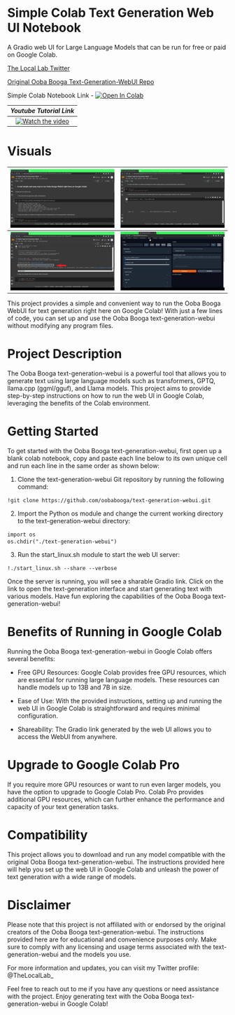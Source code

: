 # Simple Colab Text Generation Web UI Notebook

A Gradio web UI for Large Language Models that can be run for free or paid on Google Colab.

[The Local Lab Twitter](https://twitter.com/TheLocalLab_)

[Original Ooba Booga Text-Generation-WebUI Repo](https://github.com/oobabooga/text-generation-webui)

Simple Colab Notebook Link - [![Open In Colab](https://colab.research.google.com/assets/colab-badge.svg)](https://colab.research.google.com/drive/1Koz9mSsYp_hbp2jM_u2wl2clOqxYfyX1?usp=sharing)





|                                           ***Youtube Tutorial Link***                                              |   
| :------------------------------------------------------------------------------------------------------: | 
| [![Watch the video](https://img.youtube.com/vi/NNK6Kj_unOw/sddefault.jpg)](https://youtu.be/NNK6Kj_unOw) |

# Visuals

|![Image1](https://raw.githubusercontent.com/TheLocalLab/text-generation-webui-simple-colab/main/updatedcolab1.png) | ![Image2](https://raw.githubusercontent.com/TheLocalLab/text-generation-webui-simple-colab/main/updatedcolab2.png) |
|:---:|:---:|
|![Image1](https://raw.githubusercontent.com/TheLocalLab/text-generation-webui-simple-colab/main/updatedcolab.png) | ![Image2](https://raw.githubusercontent.com/TheLocalLab/text-generation-webui-simple-colab/main/SimpleColab3.png) |


This project provides a simple and convenient way to run the Ooba Booga WebUI for text generation right here on Google Colab! With just a few lines of code, you can set up and use the Ooba Booga text-generation-webui without modifying any program files.

# Project Description
The Ooba Booga text-generation-webui is a powerful tool that allows you to generate text using large language models such as transformers, GPTQ, llama.cpp (ggml/gguf), and Llama models. This project aims to provide step-by-step instructions on how to run the web UI in Google Colab, leveraging the benefits of the Colab environment.

# Getting Started
To get started with the Ooba Booga text-generation-webui, first open up a blank colab notebook, copy and paste each line below to its own unique cell and run each line in the same order as shown below:

1. Clone the text-generation-webui Git repository by running the following command:

```
!git clone https://github.com/oobabooga/text-generation-webui.git
```

2. Import the Python os module and change the current working directory to the text-generation-webui directory:
```
import os
os.chdir("./text-generation-webui")
```


3. Run the start_linux.sh module to start the web UI server:
```
!./start_linux.sh --share --verbose
```
Once the server is running, you will see a sharable Gradio link. Click on the link to open the text-generation interface and start generating text with various models. Have fun exploring the capabilities of the Ooba Booga text-generation-webui!

# Benefits of Running in Google Colab
Running the Ooba Booga text-generation-webui in Google Colab offers several benefits:

- Free GPU Resources: Google Colab provides free GPU resources, which are essential for running large language models. These resources can handle models up to 13B and 7B in size.

- Ease of Use: With the provided instructions, setting up and running the web UI in Google Colab is straightforward and requires minimal configuration.

- Shareability: The Gradio link generated by the web UI allows you to access the WebUI from anywhere.

# Upgrade to Google Colab Pro
If you require more GPU resources or want to run even larger models, you have the option to upgrade to Google Colab Pro. Colab Pro provides additional GPU resources, which can further enhance the performance and capacity of your text generation tasks.

# Compatibility
This project allows you to download and run any model compatible with the original Ooba Booga text-generation-webui. The instructions provided here will help you set up the web UI in Google Colab and unleash the power of text generation with a wide range of models.

# Disclaimer
Please note that this project is not affiliated with or endorsed by the original creators of the Ooba Booga text-generation-webui. The instructions provided here are for educational and convenience purposes only. Make sure to comply with any licensing and usage terms associated with the text-generation-webui and the models you use.

For more information and updates, you can visit my Twitter profile: @TheLocalLab_


Feel free to reach out to me if you have any questions or need assistance with the project. Enjoy generating text with the Ooba Booga text-generation-webui in Google Colab!
